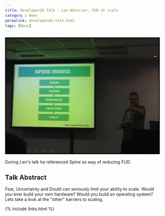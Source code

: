 ```yaml
---
title: DeveloperUG Talk - Len Weincier, FUD at scale
category : News
permalink: developerUG-talk.html
tags: [News]
---
```


<img style="border: 3px solid black" src="Images/InTheWild/len.JPG">

During Len's talk he referenced Spine as way of reducing FUD.

## Talk Abstract
Fear, Uncertainty and Doubt can seriously limit your ability to scale. Would you ever build your own hardware? Would you build an operating system? Lets take a look at the "other" barriers to scaling. 

{% include links.html %}